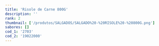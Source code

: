 ```yaml
---
title: 'Risole de Carne 800G'
description: ''
rank: 2
thumbnail: ['/produtos/SALGADOS/SALGADO%20-%20RISOLE%20-%20800G.png']
sabores: []
cod_1: '2703'
cod_2: '19022000'
---
```

